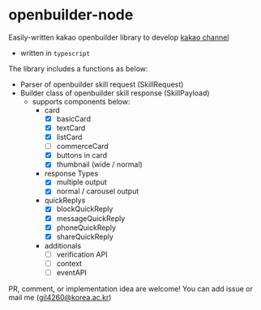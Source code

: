 # openbuilder-node

Easily-written kakao openbuilder library to develop [kakao channel](https://i.kakao.com/docs)

* written in `typescript`

The library includes a functions as below:

* Parser of openbuilder skill request (SkillRequest)
* Builder class of openbuilder skill response (SkillPayload)
  * supports components below:
    * card
      * [x] basicCard
      * [x] textCard
      * [x] listCard
      * [ ] commerceCard
      * [x] buttons in card
      * [x] thumbnail (wide / normal)
    * response Types
      * [x] multiple output
      * [x] normal / carousel output
    * quickReplys
      * [x] blockQuickReply
      * [x] messageQuickReply
      * [x] phoneQuickReply
      * [x] shareQuickReply
    * additionals
      * [ ] verification API
      * [ ] context
      * [ ] eventAPI
      
PR, comment, or implementation idea are welcome! You can add issue or mail me (gil4260@korea.ac.kr)
